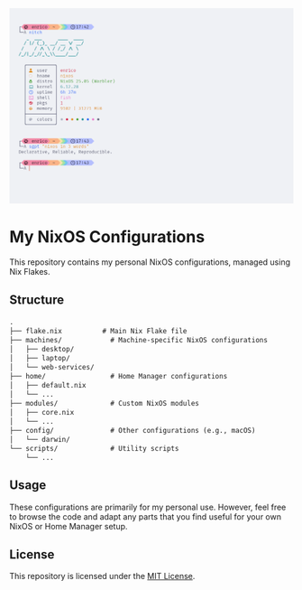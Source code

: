 ![nixos](./screenshot.png)

# My NixOS Configurations

This repository contains my personal NixOS configurations, managed using Nix Flakes.

## Structure

```
.
├── flake.nix          # Main Nix Flake file
├── machines/            # Machine-specific NixOS configurations
│   ├── desktop/
│   ├── laptop/
│   └── web-services/
├── home/                # Home Manager configurations
│   ├── default.nix
│   └── ...
├── modules/             # Custom NixOS modules
│   ├── core.nix
│   └── ...
├── config/              # Other configurations (e.g., macOS)
│   └── darwin/
└── scripts/             # Utility scripts
    └── ...
```

## Usage

These configurations are primarily for my personal use. However, feel free to browse the code and adapt any parts that you find useful for your own NixOS or Home Manager setup.

## License

This repository is licensed under the [MIT License](LICENSE).